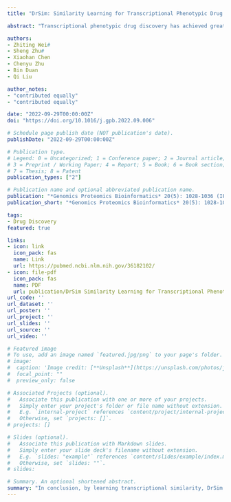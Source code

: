 ```yaml
---
title: "DrSim: Similarity Learning for Transcriptional Phenotypic Drug Discovery"

abstract: "Transcriptional phenotypic drug discovery has achieved great success, and various compound perturbation-based data resources, such as connectivity map (CMap) and library of integrated network-based cellular signatures (LINCS), have been presented. Computational strategies fully mining these resources for phenotypic drug discovery have been proposed. Among them, the fundamental issue is to define the proper similarity between transcriptional profiles. Traditionally, such similarity has been defined in an unsupervised way. However, due to the high dimensionality and the existence of high noise in high-throughput data, similarity defined in the traditional way lacks robustness and has limited performance. To this end, we present DrSim, which is a learning-based framework that automatically infers similarity rather than defining it. We evaluated DrSim on publicly available in vitro and in vivo datasets in drug annotation and repositioning. The results indicated that DrSim outperforms the existing methods."

authors:
- Zhiting Wei#
- Sheng Zhu#
- Xiaohan Chen
- Chenyu Zhu
- Bin Duan
- Qi Liu

author_notes:
- "contributed equally"
- "contributed equally"

date: "2022-09-29T00:00:00Z"
doi: "https://doi.org/10.1016/j.gpb.2022.09.006"

# Schedule page publish date (NOT publication's date).
publishDate: "2022-09-29T00:00:00Z"

# Publication type.
# Legend: 0 = Uncategorized; 1 = Conference paper; 2 = Journal article;
# 3 = Preprint / Working Paper; 4 = Report; 5 = Book; 6 = Book section;
# 7 = Thesis; 8 = Patent
publication_types: ["2"]

# Publication name and optional abbreviated publication name.
publication: "*Genomics Proteomics Bioinformatics* 20(5): 1028-1036 (IF: 9.5)"
publication_short: "*Genomics Proteomics Bioinformatics* 20(5): 1028-1036 (IF: 9.5)"

tags:
- Drug Discovery
featured: true

links:
- icon: link
  icon_pack: fas
  name: Link
  url: https://pubmed.ncbi.nlm.nih.gov/36182102/
- icon: file-pdf
  icon_pack: fas
  name: PDF
  url: publication/DrSim Similarity Learning for Transcriptional Phenotypic Drug Discovery.pdf
url_code: ''
url_dataset: ''
url_poster: ''
url_project: ''
url_slides: ''
url_source: ''
url_video: ''

# Featured image
# To use, add an image named `featured.jpg/png` to your page's folder. 
# image:
#  caption: 'Image credit: [**Unsplash**](https://unsplash.com/photos/jdD8gXaTZsc)'
#  focal_point: ""
#  preview_only: false

# Associated Projects (optional).
#   Associate this publication with one or more of your projects.
#   Simply enter your project's folder or file name without extension.
#   E.g. `internal-project` references `content/project/internal-project/index.md`.
#   Otherwise, set `projects: []`.
# projects: []

# Slides (optional).
#   Associate this publication with Markdown slides.
#   Simply enter your slide deck's filename without extension.
#   E.g. `slides: "example"` references `content/slides/example/index.md`.
#   Otherwise, set `slides: ""`.
# slides:

# Summary. An optional shortened abstract.
summary: "In conclusion, by learning transcriptional similarity, DrSim facilitates the broad utility of high-throughput transcriptional perturbation data for phenotypic drug discovery."
---
```

